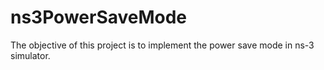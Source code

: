 # ns3PowerSaveMode
The objective of this project is to implement the power save mode in ns-3 simulator.
